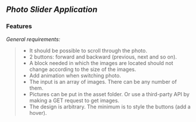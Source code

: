 ## _Photo Slider Application_

### Features

_General requirements:_

> - It should be possible to scroll through the photo.
> - 2 buttons: forward and backward  (previous, next and so on).
> - A block needed in which the images are located should not change according to the size of the images.
> - Add animation when switching photo.
> - The input is an array of images. There can be any number of them.
> - Pictures can be put in the asset folder. Or use a third-party API by making a GET request to get images.
> - The design is arbitrary. The minimum is to style the buttons (add a hover).







